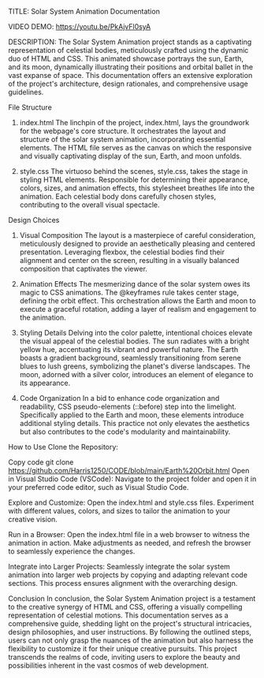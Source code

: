 TITLE: Solar System Animation Documentation

VIDEO DEMO: https://youtu.be/PkAjvFl0syA

DESCRIPTION: The Solar System Animation project stands as a captivating representation of celestial bodies, meticulously crafted using the dynamic duo of HTML and CSS.
This animated showcase portrays the sun, Earth, and its moon, dynamically illustrating their positions and orbital ballet in the vast expanse of space.
This documentation offers an extensive exploration of the project's architecture, design rationales, and comprehensive usage guidelines.

File Structure
1. index.html
The linchpin of the project, index.html, lays the groundwork for the webpage's core structure.
It orchestrates the layout and structure of the solar system animation, incorporating essential elements.
The HTML file serves as the canvas on which the responsive and visually captivating display of the sun, Earth, and moon unfolds.

2. style.css
The virtuoso behind the scenes, style.css, takes the stage in styling HTML elements.
Responsible for determining their appearance, colors, sizes, and animation effects, this stylesheet breathes life into the animation.
Each celestial body dons carefully chosen styles, contributing to the overall visual spectacle.

Design Choices
1. Visual Composition
The layout is a masterpiece of careful consideration, meticulously designed to provide an aesthetically pleasing and centered presentation.
Leveraging flexbox, the celestial bodies find their alignment and center on the screen, resulting in a visually balanced composition that captivates the viewer.

2. Animation Effects
The mesmerizing dance of the solar system owes its magic to CSS animations. The @keyframes rule takes center stage, defining the orbit effect.
This orchestration allows the Earth and moon to execute a graceful rotation, adding a layer of realism and engagement to the animation.

3. Styling Details
Delving into the color palette, intentional choices elevate the visual appeal of the celestial bodies.
The sun radiates with a bright yellow hue, accentuating its vibrant and powerful nature.
The Earth boasts a gradient background, seamlessly transitioning from serene blues to lush greens, symbolizing the planet's diverse landscapes.
The moon, adorned with a silver color, introduces an element of elegance to its appearance.

4. Code Organization
In a bid to enhance code organization and readability, CSS pseudo-elements (::before) step into the limelight.
Specifically applied to the Earth and moon, these elements introduce additional styling details.
This practice not only elevates the aesthetics but also contributes to the code's modularity and maintainability.

How to Use
Clone the Repository:

Copy code
git clone https://github.com/Harris1250/CODE/blob/main/Earth%20Orbit.html
Open in Visual Studio Code (VSCode):
Navigate to the project folder and open it in your preferred code editor, such as Visual Studio Code.

Explore and Customize:
Open the index.html and style.css files. Experiment with different values, colors, and sizes to tailor the animation to your creative vision.

Run in a Browser:
Open the index.html file in a web browser to witness the animation in action.
Make adjustments as needed, and refresh the browser to seamlessly experience the changes.

Integrate into Larger Projects:
Seamlessly integrate the solar system animation into larger web projects by copying and adapting relevant code sections.
This process ensures alignment with the overarching design.

Conclusion
In conclusion, the Solar System Animation project is a testament to the creative synergy of HTML and CSS, offering a visually compelling representation of celestial motions.
This documentation serves as a comprehensive guide, shedding light on the project's structural intricacies, design philosophies, and user instructions.
By following the outlined steps, users can not only grasp the nuances of the animation but also harness the flexibility to customize it for their unique creative pursuits.
This project transcends the realms of code, inviting users to explore the beauty and possibilities inherent in the vast cosmos of web development.
